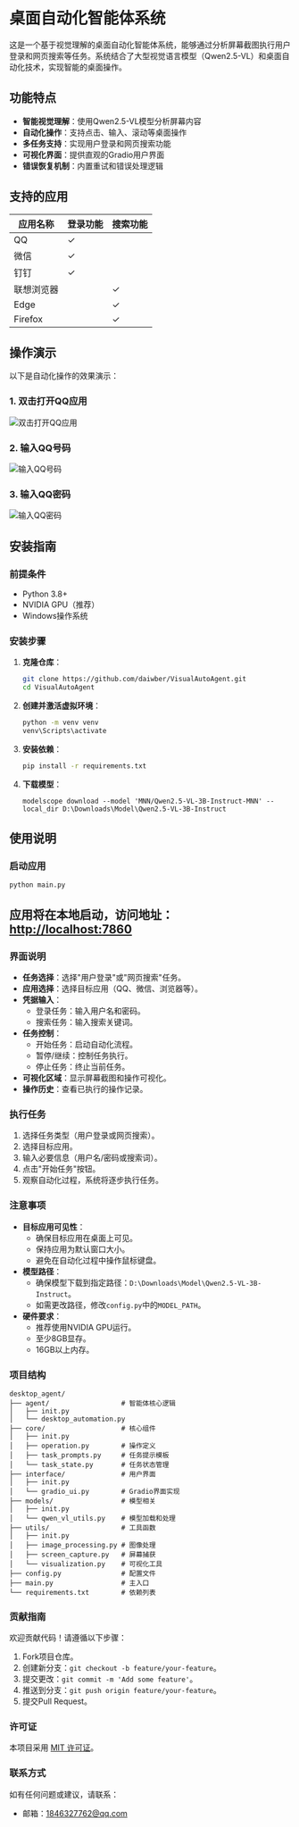 # 桌面自动化智能体系统

这是一个基于视觉理解的桌面自动化智能体系统，能够通过分析屏幕截图执行用户登录和网页搜索等任务。系统结合了大型视觉语言模型（Qwen2.5-VL）和桌面自动化技术，实现智能的桌面操作。

## 功能特点

- **智能视觉理解**：使用Qwen2.5-VL模型分析屏幕内容
- **自动化操作**：支持点击、输入、滚动等桌面操作
- **多任务支持**：实现用户登录和网页搜索功能
- **可视化界面**：提供直观的Gradio用户界面
- **错误恢复机制**：内置重试和错误处理逻辑

## 支持的应用

| 应用名称   | 登录功能 | 搜索功能 |
|------------|----------|----------|
| QQ         | ✓        |          |
| 微信       | ✓        |          |
| 钉钉       | ✓        |          |
| 联想浏览器 |          | ✓        |
| Edge       |          | ✓        |
| Firefox    |          | ✓        |


## 操作演示

以下是自动化操作的效果演示：

### 1. 双击打开QQ应用

![双击打开QQ应用](./screenshots/double_click_qq.png)

### 2. 输入QQ号码

![输入QQ号码](./screenshots/type_qq_number.png)

### 3. 输入QQ密码

![输入QQ密码](./screenshots/type_qq_password.png)


## 安装指南

### 前提条件

- Python 3.8+
- NVIDIA GPU（推荐）
- Windows操作系统

### 安装步骤

1. **克隆仓库**：
    ```bash
    git clone https://github.com/daiwber/VisualAutoAgent.git
    cd VisualAutoAgent
    ```

2. **创建并激活虚拟环境**：
    ```bash
    python -m venv venv
    venv\Scripts\activate
    ```

3. **安装依赖**：
    ```bash
    pip install -r requirements.txt
    ```

4. **下载模型**：
    
   ```
   modelscope download --model 'MNN/Qwen2.5-VL-3B-Instruct-MNN' --local_dir D:\Downloads\Model\Qwen2.5-VL-3B-Instruct
   ```


## 使用说明

### 启动应用

```
python main.py
```

## 应用将在本地启动，访问地址：[http://localhost:7860](http://localhost:7860)

### 界面说明

- **任务选择**：选择"用户登录"或"网页搜索"任务。
- **应用选择**：选择目标应用（QQ、微信、浏览器等）。
- **凭据输入**：
  - 登录任务：输入用户名和密码。
  - 搜索任务：输入搜索关键词。
- **任务控制**：
  - 开始任务：启动自动化流程。
  - 暂停/继续：控制任务执行。
  - 停止任务：终止当前任务。
- **可视化区域**：显示屏幕截图和操作可视化。
- **操作历史**：查看已执行的操作记录。

### 执行任务

1. 选择任务类型（用户登录或网页搜索）。
2. 选择目标应用。
3. 输入必要信息（用户名/密码或搜索词）。
4. 点击"开始任务"按钮。
5. 观察自动化过程，系统将逐步执行任务。

### 注意事项

- **目标应用可见性**：
  - 确保目标应用在桌面上可见。
  - 保持应用为默认窗口大小。
  - 避免在自动化过程中操作鼠标键盘。
- **模型路径**：
  - 确保模型下载到指定路径：`D:\Downloads\Model\Qwen2.5-VL-3B-Instruct`。
  - 如需更改路径，修改`config.py`中的`MODEL_PATH`。
- **硬件要求**：
  - 推荐使用NVIDIA GPU运行。
  - 至少8GB显存。
  - 16GB以上内存。

### 项目结构

```
desktop_agent/
├── agent/                  # 智能体核心逻辑
│   ├── init.py
│   └── desktop_automation.py
├── core/                   # 核心组件
│   ├── init.py
│   ├── operation.py        # 操作定义
│   ├── task_prompts.py     # 任务提示模板
│   └── task_state.py       # 任务状态管理
├── interface/              # 用户界面
│   ├── init.py
│   └── gradio_ui.py        # Gradio界面实现
├── models/                 # 模型相关
│   ├── init.py
│   └── qwen_vl_utils.py    # 模型加载和处理
├── utils/                  # 工具函数
│   ├── init.py
│   ├── image_processing.py # 图像处理
│   ├── screen_capture.py   # 屏幕捕获
│   └── visualization.py    # 可视化工具
├── config.py               # 配置文件
├── main.py                 # 主入口
└── requirements.txt        # 依赖列表
```


### 贡献指南

欢迎贡献代码！请遵循以下步骤：

1. Fork项目仓库。
2. 创建新分支：`git checkout -b feature/your-feature`。
3. 提交更改：`git commit -m 'Add some feature'`。
4. 推送到分支：`git push origin feature/your-feature`。
5. 提交Pull Request。

### 许可证

本项目采用 [MIT 许可证](https://github.com/yourusername/desktop-automation-agent/blob/main/LICENSE)。

### 联系方式

如有任何问题或建议，请联系：

- 邮箱：1846327762@qq.com


